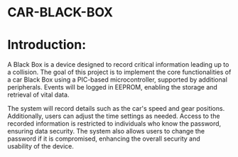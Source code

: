 # CAR-BLACK-BOX
# Introduction:
A Black Box is a device designed to record critical information leading up to a collision. The goal of this project is to implement the core functionalities of a car Black Box using a PIC-based microcontroller, supported by additional peripherals. Events will be logged in EEPROM, enabling the storage and retrieval of vital data.

The system will record details such as the car's speed and gear positions. Additionally, users can adjust the time settings as needed. Access to the recorded information is restricted to individuals who know the password, ensuring data security. The system also allows users to change the password if it is compromised, enhancing the overall security and usability of the device.
